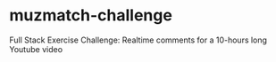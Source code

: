 # muzmatch-challenge
Full Stack Exercise Challenge: Realtime comments for a 10-hours long Youtube video
